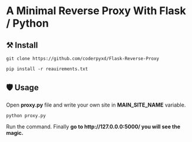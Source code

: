 # A Minimal Reverse Proxy With Flask / Python
## ⚒️ Install 
<pre><code>git clone https://github.com/coderpyxd/Flask-Reverse-Proxy</code></pre>
<pre><code>pip install -r reauirements.txt</code></pre>
## 🛡️ Usage
Open **proxy.py** file and write your own site in **MAIN_SITE_NAME** variable. 
<pre><code>python proxy.py </code></pre> Run the command. Finally <b>go to http://127.0.0.0:5000/ you will see the magic.</b>
